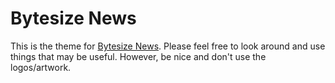 # Bytesize News

This is the theme for [Bytesize News](http://bytesizenews.co). Please feel free to look around and use things that may be useful. However, be nice and don't use the logos/artwork.